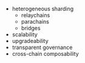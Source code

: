 - heterogeneous sharding
  - relaychains
  - parachains
  - bridges
- scalability
- upgradeability
- transparent governance
- cross-chain composability
